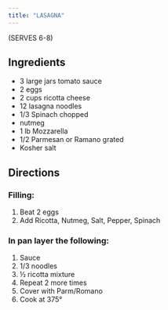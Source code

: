 ```yaml
---
title: "LASAGNA"
---
```


(SERVES 6-8)

## Ingredients
* 3 large jars tomato sauce
* 2 eggs
* 2 cups ricotta cheese
* 12 lasagna noodles
* 1/3 Spinach chopped
* nutmeg
* 1 lb Mozzarella
* 1/2 Parmesan or Ramano grated
* Kosher salt

## Directions
### Filling:
1. Beat 2 eggs
2. Add Ricotta, Nutmeg, Salt, Pepper, Spinach
### In pan layer the following:
1. Sauce
2. 1/3 noodles
3. ½ ricotta mixture
4. Repeat 2 more times
5. Cover with Parm/Romano
6. Cook at 375°
